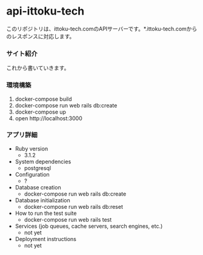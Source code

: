 # api-ittoku-tech

このリポジトリは、ittoku-tech.comのAPIサーバーです。*.ittoku-tech.comからのレスポンスに対応します。

### サイト紹介

これから書いていきます。

### 環境構築

1. docker-compose build
2. docker-compose run web rails db:create
3. docker-compose up
4. open http://localhost:3000

### アプリ詳細

* Ruby version
  * 3.1.2
* System dependencies
  * postgresql
* Configuration
  * ?
* Database creation
  * docker-compose run web rails db:create
* Database initialization
  * docker-compose run web rails db:reset
* How to run the test suite
  * docker-compose run web rails test
* Services (job queues, cache servers, search engines, etc.)
  * not yet
* Deployment instructions
  * not yet
